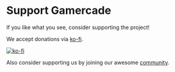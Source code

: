 # Support Gamercade

If you like what you see, consider supporting the project!

We accept donations via [ko-fi](https://ko-fi.com/gamercade).

[![ko-fi](https://ko-fi.com/img/githubbutton_sm.svg)](https://ko-fi.com/U6U7DYC1P)

Also consider supporting us by joining our awesome [community](/community).